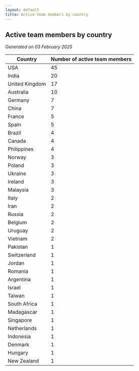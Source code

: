 ```yaml
---
layout: default
title: Active team members by country
---
```

## Active team members by country
*Generated on 03 February 2025*

| Country | Number of active team members |
| --- | --- |
| USA | 45 |
| India | 20 |
| United Kingdom | 17 |
| Australia | 10 |
| Germany | 7 |
| China | 7 |
| France | 5 |
| Spain | 5 |
| Brazil | 4 |
| Canada | 4 |
| Philippines | 4 |
| Norway | 3 |
| Poland | 3 |
| Ukraine | 3 |
| Ireland | 3 |
| Malaysia | 3 |
| Italy | 2 |
| Iran | 2 |
| Russia | 2 |
| Belgium | 2 |
| Uruguay | 2 |
| Vietnam | 2 |
| Pakistan | 1 |
| Switzerland | 1 |
| Jordan | 1 |
| Romania | 1 |
| Argentina | 1 |
| Israel | 1 |
| Taiwan | 1 |
| South Africa | 1 |
| Madagascar | 1 |
| Singapore | 1 |
| Netherlands | 1 |
| Indonesia | 1 |
| Denmark | 1 |
| Hungary | 1 |
| New Zealand | 1 |
